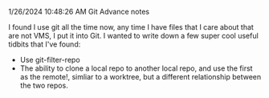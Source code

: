 1/26/2024 10:48:26 AM
Git Advance notes

I found I use git all the time now, any time I have files that I care about that are not VMS, I put it into Git. I wanted to write down a few super cool useful tidbits that I've found:

 - Use git-filter-repo
 - The ability to clone a local repo to another local repo, and use the first as the remote!, simliar to a worktree, but a different relationship between the two repos.

